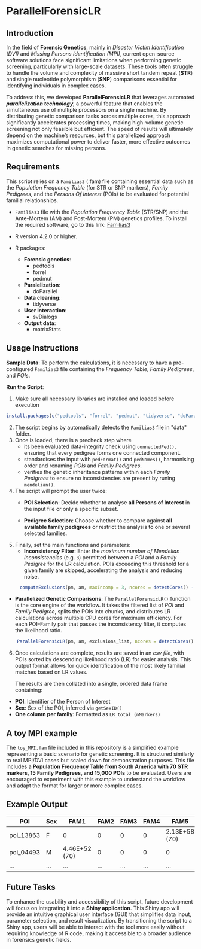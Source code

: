 <!-- README.md is generated from README.Rmd. Please edit that file -->

# ParallelForensicLR

<!-- badges: start -->
<!-- badges: end -->

## Introduction

In the field of **Forensic Genetics**, mainly in *Disaster Victim
Identification (DVI)* and *Missing Persons Identification (MPI)*,
current open-source software solutions face significant limitations when
performing genetic screening, particularly with large-scale datasets.
These tools often struggle to handle the volume and complexity of
massive short tandem repeat (**STR**) and single nucleotide polymorphism
(**SNP**) comparisons essential for identifying individuals in complex
cases.

To address this, we developed **ParallelForensicLR** that leverages
automated ***parallelization technology***, a powerful feature that
enables the simultaneous use of multiple processors on a single machine.
By distributing genetic comparison tasks across multiple cores, this
approach significantly accelerates processing times, making high-volume
genetic screening not only feasible but efficient. The speed of results
will ultimately depend on the machine’s resources, but this parallelized
approach maximizes computational power to deliver faster, more effective
outcomes in genetic searches for missing persons.

## Requirements

This script relies on a `Familias3` (.fam) file containing essential
data such as the *Population Frequency Table* (for STR or SNP markers),
*Family Pedigrees*, and the *Persons Of Interest* (POIs) to be evaluated
for potential familial relationships.

- `Familias3` file with the _Population Frequency Table_ (STR/SNP) and the
  Ante-Mortem (AM) and Post-Mortem (PM) genetics profiles.
  To install the required software, go to this link: [Familias3](https://familias.no/)

- R version 4.2.0 or higher.
- R packages:
  - **Forensic genetics**:
    - pedtools
    - forrel
    - pedmut
  - **Paralelization**:
    - doParallel
  - **Data cleaning**:
    - tidyverse
  - **User interaction**:
    - svDialogs
  - **Output data**:
    - matrixStats

## Usage Instructions

**Sample Data**: 
To perform the calculations, it is necessary to
    have a pre-configured `Familias3` file containing the _Frequency
    Table_, _Family Pedigrees_, and _POIs_.

**Run the Script**: 

1.    Make sure all necessary libraries are installed and loaded before execution
``` r
install.packages(c("pedtools", "forrel", "pedmut", "tidyverse", "doParallel", "svDialogs", "matrixStats")
``` 
2.  The script begins by automatically detects the `Familias3`
     file in "data" folder.
3.  Once is loaded, there is a precheck step where
    -   its been evaluated data-integrity check using `connectedPed()`,
        ensuring that every pedigree forms one connected component.
    -   standardises the input with `pedFormat()` and `pedNames()`, harmonising order
        and renaming _POIs_ and _Family Pedigrees_.
    -   verifies the genetic inheritance patterns within each _Family Pedigrees_
        to ensure no inconsistencies are present by runing `mendelian()`.
4.  The script will prompt the user twice:
       - **POI Selection**: Decide whether to analyse **all Persons of
         Interest** in the input file or only a specific subset.
    
       - **Pedigree Selection**: Choose whether to compare against **all
         available family pedigrees** or restrict the analysis to one or
         several selected families.
5.  Finally, set the main functions and parameters:
    - **Inconsistency Filter**: Enter the *maximum number of Mendelian
         inconsistencies* (e.g. `3`) permitted between a _POI_ and a _Family Pedigree_
         for the LR calculation. POIs exceeding this threshold for a given
         family are skipped, accelerating the analysis and reducing noise.
  ``` r
       computeExclusions(pm, am, maxIncomp = 3, ncores = detectCores() - 1)
  ```
  - **Parallelized Genetic Comparisons**:
  The `ParallelForensicLR()` function is the core engine of the workflow. 
  It takes the filtered list of _POI_ and _Family Pedigree_, splits the POIs into chunks,
  and distributes LR calculations across multiple CPU cores for maximum efficiency. 
  For each POI–Family pair that passes the inconsistency filter, it computes the likelihood ratio.
  ``` r
      ParallelForensicLR(pm, am, exclusions_list, ncores = detectCores() - 1, chunk_size = 500)
  ```
6.    Once calculations are complete, results are saved in an
        _csv file_, with POIs sorted by descending likelihood ratio (LR) for
        easier analysis. This output format allows for quick identification
        of the most likely familial matches based on LR values.
  
        The results are then collated into a single, ordered data frame containing:
  - **POI**: Identifier of the Person of Interest  
  - **Sex**: Sex of the POI, inferred via `getSexID()`  
  - **One column per family**: Formatted as `LR_total (nMarkers)`  

## A toy MPI example

The `toy_MPI.fam` file included in this repository is a simplified
example representing a basic scenario for genetic screening. It is
structured similarly to real MPI/DVI cases but scaled down for
demonstration purposes. This file includes a **Population Frequency Table
from South America with 70 STR markers, 15 Family Pedigrees, and 15,000
POIs** to be evaluated. Users are encouraged to experiment with this
example to understand the workflow and adapt the format for larger or
more complex cases.

## Example Output

| POI       | Sex | FAM1          | FAM2 | FAM3 | FAM4 | FAM5          | …   |
|-----------|-----|---------------|------|------|------|---------------|-----|
| poi_13863 | F   | 0             | 0    | 0    | 0    | 2.13E+58 (70) | …   |
| poi_04493 | M   | 4.46E+52 (70) | 0    | 0    | 0    | 0             | …   |
| …         | …   | …             | …    | …    | …    | …             | …   |

## Future Tasks

To enhance the usability and accessibility of this script, future
development will focus on integrating it into a **Shiny application**. This
Shiny app will provide an intuitive graphical user interface (GUI) that
simplifies data input, parameter selection, and result visualization. By
transitioning the script to a Shiny app, users will be able to interact
with the tool more easily without requiring knowledge of R code, making
it accessible to a broader audience in forensics genetic fields.
